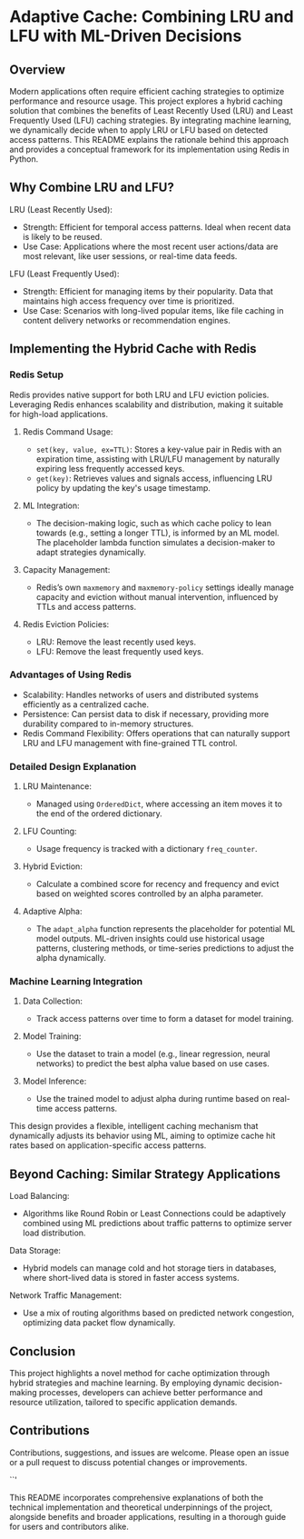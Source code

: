 # Adaptive Cache: Combining LRU and LFU with ML-Driven Decisions

## Overview

Modern applications often require efficient caching strategies to optimize performance and resource usage. This project explores a hybrid caching solution that combines the benefits of Least Recently Used (LRU) and Least Frequently Used (LFU) caching strategies. By integrating machine learning, we dynamically decide when to apply LRU or LFU based on detected access patterns. This README explains the rationale behind this approach and provides a conceptual framework for its implementation using Redis in Python.

## Why Combine LRU and LFU?

LRU (Least Recently Used):
- Strength: Efficient for temporal access patterns. Ideal when recent data is likely to be reused.
- Use Case: Applications where the most recent user actions/data are most relevant, like user sessions, or real-time data feeds.

LFU (Least Frequently Used):
- Strength: Efficient for managing items by their popularity. Data that maintains high access frequency over time is prioritized.
- Use Case: Scenarios with long-lived popular items, like file caching in content delivery networks or recommendation engines.

## Implementing the Hybrid Cache with Redis

### Redis Setup

Redis provides native support for both LRU and LFU eviction policies. Leveraging Redis enhances scalability and distribution, making it suitable for high-load applications.

1. Redis Command Usage:
   - `set(key, value, ex=TTL)`: Stores a key-value pair in Redis with an expiration time, assisting with LRU/LFU management by naturally expiring less frequently accessed keys.
   - `get(key)`: Retrieves values and signals access, influencing LRU policy by updating the key's usage timestamp.

2. ML Integration:
   - The decision-making logic, such as which cache policy to lean towards (e.g., setting a longer TTL), is informed by an ML model. The placeholder lambda function simulates a decision-maker to adapt strategies dynamically.

3. Capacity Management:
   - Redis’s own `maxmemory` and `maxmemory-policy` settings ideally manage capacity and eviction without manual intervention, influenced by TTLs and access patterns.

4. Redis Eviction Policies:
   - LRU: Remove the least recently used keys.
   - LFU: Remove the least frequently used keys.

### Advantages of Using Redis

- Scalability: Handles networks of users and distributed systems efficiently as a centralized cache.
- Persistence: Can persist data to disk if necessary, providing more durability compared to in-memory structures.
- Redis Command Flexibility: Offers operations that can naturally support LRU and LFU management with fine-grained TTL control.

### Detailed Design Explanation

1. LRU Maintenance:
   - Managed using `OrderedDict`, where accessing an item moves it to the end of the ordered dictionary.

2. LFU Counting:  
   - Usage frequency is tracked with a dictionary `freq_counter`.

3. Hybrid Eviction:  
   - Calculate a combined score for recency and frequency and evict based on weighted scores controlled by an alpha parameter.

4. Adaptive Alpha:
   - The `adapt_alpha` function represents the placeholder for potential ML model outputs. ML-driven insights could use historical usage patterns, clustering methods, or time-series predictions to adjust the alpha dynamically.

### Machine Learning Integration

1. Data Collection:
   - Track access patterns over time to form a dataset for model training.

2. Model Training:
   - Use the dataset to train a model (e.g., linear regression, neural networks) to predict the best alpha value based on use cases.

3. Model Inference:
   - Use the trained model to adjust alpha during runtime based on real-time access patterns.

This design provides a flexible, intelligent caching mechanism that dynamically adjusts its behavior using ML, aiming to optimize cache hit rates based on application-specific access patterns.

## Beyond Caching: Similar Strategy Applications

Load Balancing:
- Algorithms like Round Robin or Least Connections could be adaptively combined using ML predictions about traffic patterns to optimize server load distribution.

Data Storage:
- Hybrid models can manage cold and hot storage tiers in databases, where short-lived data is stored in faster access systems.

Network Traffic Management:
- Use a mix of routing algorithms based on predicted network congestion, optimizing data packet flow dynamically.

## Conclusion

This project highlights a novel method for cache optimization through hybrid strategies and machine learning. By employing dynamic decision-making processes, developers can achieve better performance and resource utilization, tailored to specific application demands.

## Contributions

Contributions, suggestions, and issues are welcome. Please open an issue or a pull request to discuss potential changes or improvements.

``'

This README incorporates comprehensive explanations of both the technical implementation and theoretical underpinnings of the project, alongside benefits and broader applications, resulting in a thorough guide for users and contributors alike.
